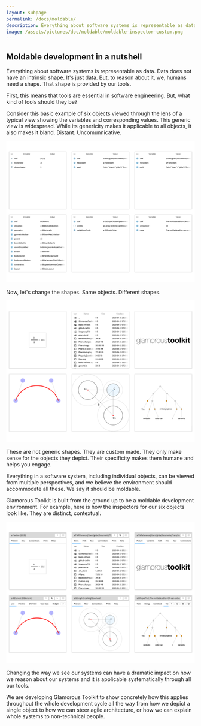 ```yaml
---
layout: subpage
permalink: /docs/moldable/
description: Everything about software systems is representable as data. Data does not have an intrinsic shape. It's just data. But, to reason about it, we, humans need a shape. That shape is provided by our tools.
image: /assets/pictures/doc/moldable/moldable-inspector-custom.png
---
```


<section id="getstarted">
  <div class="container pt-5 pb-5 jumbotron-small">
    <div class="row">
      <div class="col-md-12">
        <h1>Moldable development in a nutshell</h1>
        <p>
          Everything about software systems is representable as data. Data does not have an intrinsic shape. It's just data. But, to reason about it, we, humans need a shape. That shape is provided by our tools.
        </p>
        <p>First, this means that tools are essential in software engineering. But, what kind of tools should they be?</p>
        <p>Consider this basic example of six objects viewed through the lens of a typical view showing the variables and corresponding values. This generic view is widespread. While its genericity makes it applicable to all objects, it also makes it bland. Distant. Uncomunnicative.</p>
        <p><img src="/assets/pictures/doc/moldable/moldable-inspector-raw.png"/></p>
        <p>Now, let's change the shapes. Same objects. Different shapes.</p>
        <p><img src="/assets/pictures/doc/moldable/moldable-inspector-custom.png"/></p>
        <p>These are not generic shapes. They are custom made. They only make sense for the objects they depict. Their specificity makes them humane and helps you engage.</p>
        <p>Everything in a software system, including individual objects, can be viewed from multiple perspectives, and we believe the environment should accommodate all these. We say it should be moldable.</p>
        <p>Glamorous Toolkit is built from the ground up to be a moldable development environment. For example, here is how the inspectors for our six objects look like. They are distinct, contextual.</p>
        <p><img src="/assets/pictures/doc/moldable/moldable-inspector-all.png"/></p>
        <p>Changing the way we see our systems can have a dramatic impact on how we reason about our systems and it is applicable systematically through all our tools.</p>
        <p>We are developing Glamorous Toolkit to show concretely how this applies throughout the whole development cycle all the way from how we depict a single object to how we can steer agile architecture, or how we can explain whole systems to non-technical people.</p>
      </div>
    </div>
  </div>
</section>
